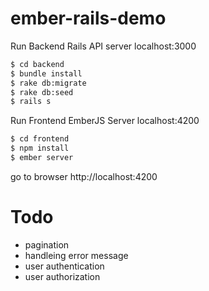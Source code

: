 # ember-rails-demo

Run Backend Rails API server localhost:3000
```sh
$ cd backend
$ bundle install
$ rake db:migrate
$ rake db:seed
$ rails s
```

Run Frontend EmberJS Server localhost:4200
```sh
$ cd frontend
$ npm install
$ ember server
```
go to browser http://localhost:4200

# Todo
- pagination
- handleing error message
- user authentication
- user authorization
